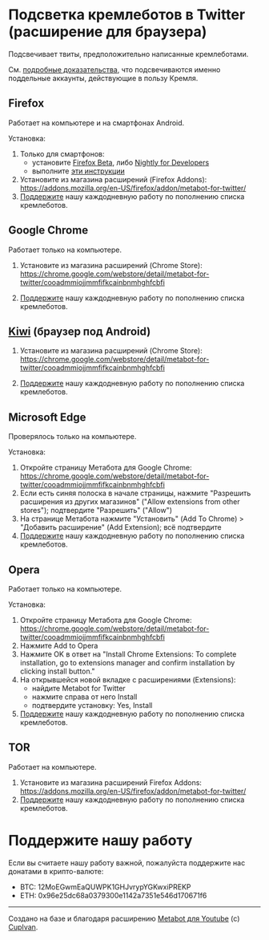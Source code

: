 # Подсветка кремлеботов в Twitter (расширение для браузера)

Подсвечивает твиты, предположительно написанные кремлеботами.

См. [подробные доказательства](https://twitter.com/antibot4navalny/status/1658713744665374722), что подсвечиваются именно поддельные аккаунты, действующие в пользу Кремля.

## Firefox
Работает на компьютере и на смартфонах Android.

Установка:
1. Только для смартфонов:
   - установите [Firefox  Beta](https://play.google.com/store/apps/details?id=org.mozilla.firefox_beta), либо [Nightly for Developers](https://play.google.com/store/apps/details?id=org.mozilla.fenix)
   - выполните [эти инструкции](https://support.mozilla.org/en-US/kb/extended-add-support)
2. Установите из магазина расширений (Firefox Addons):  
https://addons.mozilla.org/en-US/firefox/addon/metabot-for-twitter/
3. [Поддержите](#поддержите-нашу-работу) нашу каждодневную работу по пополнению списка кремлеботов.


## Google Chrome
Работает только на компьютере.

1. Установите из магазина расширений (Chrome Store):  
https://chrome.google.com/webstore/detail/metabot-for-twitter/cooadmmiojjmmfifkcainbnmhghfcbfi

2. [Поддержите](#поддержите-нашу-работу) нашу каждодневную работу по пополнению списка кремлеботов.


## [Kiwi](https://play.google.com/store/apps/details?id=com.kiwibrowser.browser) (браузер под Android)

1. Установите из магазина расширений (Chrome Store):  
https://chrome.google.com/webstore/detail/metabot-for-twitter/cooadmmiojjmmfifkcainbnmhghfcbfi

2. [Поддержите](#поддержите-нашу-работу) нашу каждодневную работу по пополнению списка кремлеботов.


## Microsoft Edge
Проверялось только на компьютере.

Установка:
1. Откройте страницу Метабота для Google Chrome:  
  https://chrome.google.com/webstore/detail/metabot-for-twitter/cooadmmiojjmmfifkcainbnmhghfcbfi
3. Если есть синяя полоска в начале страницы, нажмите "Разрешить расширения из других магазинов" ("Allow extensions from other stores"); подтвердите "Разрешить" ("Allow")
4. На странице Метабота нажмите "Установить" (Add To Chrome) > "Добавить расширение" (Add Extension); всё подтвердите
5. [Поддержите](#поддержите-нашу-работу) нашу каждодневную работу по пополнению списка кремлеботов.





## Opera
Работает только на компьютере.

Установка:
1. Откройте страницу Метабота для Google Chrome:  
  https://chrome.google.com/webstore/detail/metabot-for-twitter/cooadmmiojjmmfifkcainbnmhghfcbfi
2. Нажмите Add to Opera
3. Нажмите OK в ответ на "Install Chrome Extensions: To complete installation, go to extensions manager and confirm installation by clicking install button."
4. На открывшейся новой вкладке с расширениями (Extensions):
   - найдите Metabot for Twitter
   - нажмите справа от него Install
   - подтвердите установку: Yes, Install
5. [Поддержите](#поддержите-нашу-работу) нашу каждодневную работу по пополнению списка кремлеботов.


## TOR
Работает на компьютере.

1. Установите из магазина расширений Firefox Addons:  
https://addons.mozilla.org/en-US/firefox/addon/metabot-for-twitter/
2. [Поддержите](#поддержите-нашу-работу) нашу каждодневную работу по пополнению списка кремлеботов.


# Поддержите нашу работу

Если вы считаете нашу работу важной, пожалуйста поддержите нас донатами в крипто-валюте: 
   - BTC: 12MoEGwmEaQUWPK1GHJvrypYGKwxiPREKP
   - ETH: 0x96e25dc68a0379300e1142a7351e546d170671f6


----
Создано на базе и благодаря расширению [Metabot для Youtube](https://github.com/CupIvan/metabot) (c) [CupIvan](https://github.com/CupIvan).
